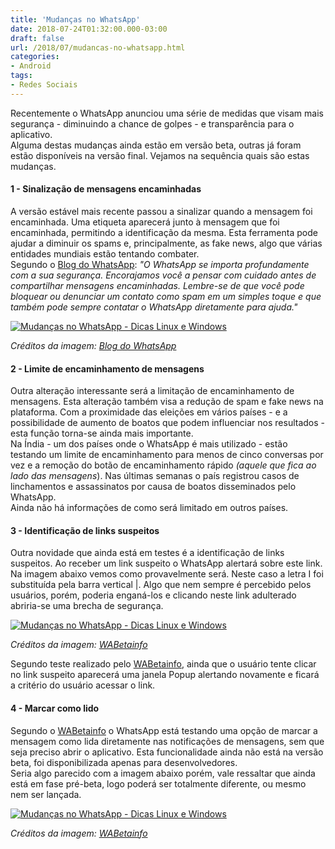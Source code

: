 ```yaml
---
title: 'Mudanças no WhatsApp'
date: 2018-07-24T01:32:00.000-03:00
draft: false
url: /2018/07/mudancas-no-whatsapp.html
categories:
- Android
tags: 
- Redes Sociais
---
```


Recentemente o WhatsApp anunciou uma série de medidas que visam mais segurança - diminuindo a chance de golpes - e transparência para o aplicativo.  
Alguma destas mudanças ainda estão em versão beta, outras já foram estão disponíveis na versão final. Vejamos na sequência quais são estas mudanças.  

#### 1 - Sinalização de mensagens encaminhadas

A versão estável mais recente passou a sinalizar quando a mensagem foi encaminhada. Uma etiqueta aparecerá junto à mensagem que foi encaminhada, permitindo a identificação da mesma. Esta ferramenta pode ajudar a diminuir os spams e, principalmente, as fake news, algo que várias entidades mundiais estão tentando combater.  
Segundo o [Blog do WhatsApp](https://blog.whatsapp.com/10000645/Sinalizando-Mensagens-Encaminhadas): _"O WhatsApp se importa profundamente com a sua segurança. Encorajamos você a pensar com cuidado antes de compartilhar mensagens encaminhadas. Lembre-se de que você pode bloquear ou denunciar um contato como spam em um simples toque e que também pode sempre contatar o WhatsApp diretamente para ajuda."_

  

[![Mudanças no WhatsApp - Dicas Linux e Windows](https://1.bp.blogspot.com/-YKkqRI8NsQA/W1aX9nTIIfI/AAAAAAAAItg/iTZ1FdiNNMEAzhpxXc8QR8u_7aXfwxVNgCLcBGAs/s1600/encaminhadas.png "Mudanças no WhatsApp - Dicas Linux e Windows")](https://1.bp.blogspot.com/-YKkqRI8NsQA/W1aX9nTIIfI/AAAAAAAAItg/iTZ1FdiNNMEAzhpxXc8QR8u_7aXfwxVNgCLcBGAs/s1600/encaminhadas.png)

_Créditos da imagem: [Blog do WhatsApp](https://blog.whatsapp.com/img/faq/pt_br/blog/64487031639686.jpeg)_

#### 2 - Limite de encaminhamento de mensagens

Outra alteração interessante será a limitação de encaminhamento de mensagens. Esta alteração também visa a redução de spam e fake news na plataforma. Com a proximidade das eleições em vários países - e a possibilidade de aumento de boatos que podem influenciar nos resultados - esta função torna-se ainda mais importante.  
Na Índia - um dos países onde o WhatsApp é mais utilizado - estão testando um limite de encaminhamento para menos de cinco conversas por vez e a remoção do botão de encaminhamento rápido _(aquele que fica ao lado das mensagens_). Nas últimas semanas o país registrou casos de linchamentos e assassinatos por causa de boatos disseminados pelo WhatsApp.  
Ainda não há informações de como será limitado em outros países.

  

#### 3 - Identificação de links suspeitos

Outra novidade que ainda está em testes é a identificação de links suspeitos. Ao receber um link suspeito o WhatsApp alertará sobre este link.  
Na imagem abaixo vemos como provavelmente será. Neste caso a letra I foi substituída pela barra vertical |. Algo que nem sempre é percebido pelos usuários, porém, poderia enganá-los e clicando neste link adulterado abriria-se uma brecha de segurança.

  

[![Mudanças no WhatsApp - Dicas Linux e Windows](https://1.bp.blogspot.com/-gKkC_vr7eyw/W1akfR2K98I/AAAAAAAAIts/wnbgdwjSatUBkCqrg9gcEL91RrxyjqGBgCLcBGAs/s400/suspeitas.png "Mudanças no WhatsApp - Dicas Linux e Windows")](https://1.bp.blogspot.com/-gKkC_vr7eyw/W1akfR2K98I/AAAAAAAAIts/wnbgdwjSatUBkCqrg9gcEL91RrxyjqGBgCLcBGAs/s1600/suspeitas.png)

_Créditos da imagem: [WABetainfo](https://wabetainfo.com/wp-content/uploads/2018/07/SuspiciousLink_ANDROID1.jpg)_

Segundo teste realizado pelo [WABetainfo](https://wabetainfo.com/), ainda que o usuário tente clicar no link suspeito aparecerá uma janela Popup alertando novamente e ficará a critério do usuário acessar o link.

  

#### 4 - Marcar como lido

Segundo o [WABetainfo](https://wabetainfo.com/whatsapp-beta-for-android-2-18-214-whats-new/) o WhatsApp está testando uma opção de marcar a mensagem como lida diretamente nas notificações de mensagens, sem que seja preciso abrir o aplicativo. Esta funcionalidade ainda não está na versão beta, foi disponibilizada apenas para desenvolvedores.  
Seria algo parecido com a imagem abaixo porém, vale ressaltar que ainda está em fase pré-beta, logo poderá ser totalmente diferente, ou mesmo nem ser lançada.

  

[![Mudanças no WhatsApp - Dicas Linux e Windows](https://2.bp.blogspot.com/-xJrm3HeGXeo/W1ap-UierNI/AAAAAAAAIt4/3DnKdLodeBAx-q2CyUcLaPrArqzkd5gsgCLcBGAs/s400/marcar_como_lido.png "Mudanças no WhatsApp - Dicas Linux e Windows")](https://2.bp.blogspot.com/-xJrm3HeGXeo/W1ap-UierNI/AAAAAAAAIt4/3DnKdLodeBAx-q2CyUcLaPrArqzkd5gsgCLcBGAs/s1600/marcar_como_lido.png)

_Créditos da imagem: [WABetainfo](https://wabetainfo.com/wp-content/uploads/2018/07/WBI_MARKASREAD_ANDROID_F.jpg)_
